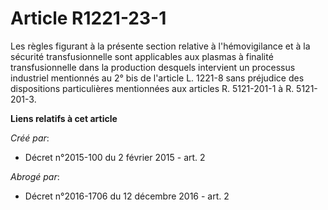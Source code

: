 # Article R1221-23-1

Les règles figurant à la présente section relative à l'hémovigilance et à la sécurité transfusionnelle sont applicables aux
plasmas à finalité transfusionnelle dans la production desquels intervient un processus industriel mentionnés au 2° bis de
l'article L. 1221-8 sans préjudice des dispositions particulières mentionnées aux articles R. 5121-201-1 à R. 5121-201-3.

**Liens relatifs à cet article**

_Créé par_:

  - Décret n°2015-100 du 2 février 2015 - art. 2

_Abrogé par_:

  - Décret n°2016-1706 du 12 décembre 2016 - art. 2

